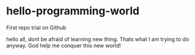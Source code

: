 # hello-programming-world
First repo trial on Github

hello all,
dont be afraid of learning new thing. Thats what I am trying to do anyway.
God help me conquer this new world!
